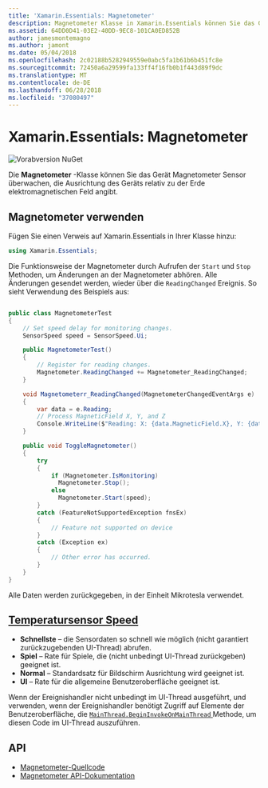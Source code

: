```yaml
---
title: 'Xamarin.Essentials: Magnetometer'
description: Magnetometer Klasse in Xamarin.Essentials können Sie das Gerät Magnetometer Sensor, überwachen die Ausrichtung des Geräts relativ zu der Erde elektromagnetischen Feld angibt.
ms.assetid: 64DD0D41-03E2-40DD-9EC8-101CA0ED852B
author: jamesmontemagno
ms.author: jamont
ms.date: 05/04/2018
ms.openlocfilehash: 2c02188b5282949559e0abc5fa1b61b6b451fc8e
ms.sourcegitcommit: 72450a6a29599fa133ff4f16fb0b1f443d89f9dc
ms.translationtype: MT
ms.contentlocale: de-DE
ms.lasthandoff: 06/28/2018
ms.locfileid: "37080497"
---
```

# <a name="xamarinessentials-magnetometer"></a>Xamarin.Essentials: Magnetometer

![Vorabversion NuGet](~/media/shared/pre-release.png)

Die **Magnetometer** -Klasse können Sie das Gerät Magnetometer Sensor überwachen, die Ausrichtung des Geräts relativ zu der Erde elektromagnetischen Feld angibt.

## <a name="using-magnetometer"></a>Magnetometer verwenden

Fügen Sie einen Verweis auf Xamarin.Essentials in Ihrer Klasse hinzu:

```csharp
using Xamarin.Essentials;
```

Die Funktionsweise der Magnetometer durch Aufrufen der `Start` und `Stop` Methoden, um Änderungen an der Magnetometer abhören. Alle Änderungen gesendet werden, wieder über die `ReadingChanged` Ereignis. So sieht Verwendung des Beispiels aus:

```csharp

public class MagnetometerTest
{
    // Set speed delay for monitoring changes.
    SensorSpeed speed = SensorSpeed.Ui;

    public MagnetometerTest()
    {
        // Register for reading changes.
        Magnetometer.ReadingChanged += Magnetometer_ReadingChanged;
    }

    void Magnetometerr_ReadingChanged(MagnetometerChangedEventArgs e)
    {
        var data = e.Reading;
        // Process MagneticField X, Y, and Z
        Console.WriteLine($"Reading: X: {data.MagneticField.X}, Y: {data.MagneticField.Y}, Z: {data.MagneticField.Z}");
    }

    public void ToggleMagnetometer()
    {
        try
        {
            if (Magnetometer.IsMonitoring)
              Magnetometer.Stop();
            else
              Magnetometer.Start(speed);
        }
        catch (FeatureNotSupportedException fnsEx)
        {
            // Feature not supported on device
        }
        catch (Exception ex)
        {
            // Other error has occurred.
        }
    }
}
```

Alle Daten werden zurückgegeben, in der Einheit Mikrotesla verwendet.

## <a name="sensor-speedxrefxamarinessentialssensorspeed"></a>[Temperatursensor Speed](xref:Xamarin.Essentials.SensorSpeed)

- **Schnellste** – die Sensordaten so schnell wie möglich (nicht garantiert zurückzugebenden UI-Thread) abrufen.
- **Spiel** – Rate für Spiele, die (nicht unbedingt UI-Thread zurückgeben) geeignet ist.
- **Normal** – Standardsatz für Bildschirm Ausrichtung wird geeignet ist.
- **UI** – Rate für die allgemeine Benutzeroberfläche geeignet ist.

Wenn der Ereignishandler nicht unbedingt im UI-Thread ausgeführt, und verwenden, wenn der Ereignishandler benötigt Zugriff auf Elemente der Benutzeroberfläche, die [ `MainThread.BeginInvokeOnMainThread` ](main-thread.md) Methode, um diesen Code im UI-Thread auszuführen.

## <a name="api"></a>API

- [Magnetometer-Quellcode](https://github.com/xamarin/Essentials/tree/master/Xamarin.Essentials/Magnetometer)
- [Magnetometer API-Dokumentation](xref:Xamarin.Essentials.Magnetometer)
